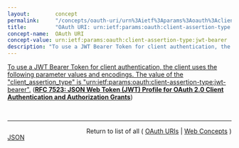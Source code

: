 ```yaml
---
layout:        concept
permalink:     "/concepts/oauth-uri/urn%3Aietf%3Aparams%3Aoauth%3Aclient-assertion-type%3Ajwt-bearer"
title:         "OAuth URI: urn:ietf:params:oauth:client-assertion-type:jwt-bearer"
concept-name:  OAuth URI
concept-value: urn:ietf:params:oauth:client-assertion-type:jwt-bearer
description: "To use a JWT Bearer Token for client authentication, the client uses the following parameter values and encodings. The value of the \"client_assertion_type\" is \"urn:ietf:params:oauth:client-assertion-type:jwt-bearer\"."
---
```


[To use a JWT Bearer Token for client authentication, the client uses the following parameter values and encodings. The value of the "client_assertion_type" is "urn:ietf:params:oauth:client-assertion-type:jwt-bearer".](http://tools.ietf.org/html/rfc7523#section-2.2 "Read documentation for OAuth URI &#34;urn:ietf:params:oauth:client-assertion-type:jwt-bearer&#34;") (**[RFC 7523: JSON Web Token (JWT) Profile for OAuth 2.0 Client Authentication and Authorization Grants](/specs/IETF/RFC/7523 "This specification defines the use of a JSON Web Token (JWT) Bearer Token as a means for requesting an OAuth 2.0 access token as well as for client authentication.")**)

<br/>
<hr/>

<p style="float : left"><a href="./urn:ietf:params:oauth:client-assertion-type:jwt-bearer.json" title="JSON representing this particular Web Concept value">JSON</a></p>
<p style="text-align: right">Return to list of all ( <a href="../oauth-uri/">OAuth URIs</a> | <a href="../">Web Concepts</a> )</p>
